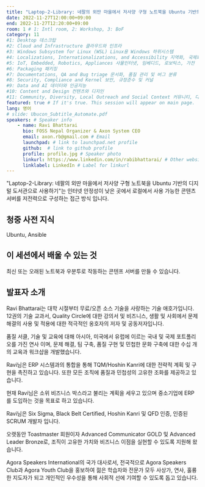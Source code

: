 ```yaml
---
title: "Laptop-2-Library: 네팔의 외딴 마을에서 저사양 구형 노트북을 Ubuntu 기반의 디지털 도서관으로 사용하기"
date: 2022-11-27T12:00:00+09:00
end: 2022-11-27T12:20:00+09:00
room: 1 # 1: Intl room, 2: Workshop, 3: BoF
category: 11
#1: Desktop 데스크탑
#2: Cloud and Infrastructure 클라우드와 인프라
#3: Windows Subsystem for Linux (WSL) Linux용 Windows 하위시스템
#4: Localizations, Internationalizations, and Accessibility 지역화, 국제화 및 접근성
#5: IoT, Embedded, Robotics, Appliances 사물인터넷, 임베디드, 로보틱스, 가전
#6: Packaging 패키징
#7: Documentations, QA and Bug triage 문서화, 품질 관리 및 버그 분류
#8: Security, Compliance and Kernel 보안, 규정준수 및 커널
#9: Data and AI 데이터와 인공지능
#10: Content and Design 컨텐츠와 디지인
#11: Community, Diversity, Local Outreach and Social Context 커뮤니티, 다양성, 지역 사회 협력과 사회적 관점
featured: true # If it's true. This session will appear on main page.
lang: 영어
# slide: Ubucon_Subtitle_Automate.pdf
speakers: # Speaker info
    - name: Ravi Bhattarai
      bio: FOSS Nepal Organizer & Axon System CEO
      email: axon.rb@gmail.com # Email
      launchpad: # link to launchpad.net profile
      github:  # link to github profile
      profile: profile.jpg # Speaker photo
      linkurl: https://www.linkedin.com/in/rabibhattarai/ # Other website link url
      linklabel: LinkedIn # Label for linkurl
---
```


"Laptop-2-Library: 네팔의 외딴 마을에서 저사양 구형 노트북을 Ubuntu 기반의 디지털 도서관으로 사용하기"는 인터넷 안정성이 낮은 곳에서 로컬에서 사용 가능한 콘텐츠 서버를 저전력으로 구성하는 접근 방식 입니다.
## 청중 사전 지식
Ubuntu, Ansible

## 이 세션에서 배울 수 있는 것
최신 또는 오래된 노트북과 우분투로 작동하는 콘텐프 서버를 만들 수 있습니다.

## 발표자 소개
Ravi Bhattarai는 대학 시절부터 무료/오픈 소스 기술을 사랑하는 기술 애호가입니다. 12권의 기술 교과서, Quality Circle에 대한 강의서 및 비즈니스, 생활 및 사회에서 문제 해결의 사용 및 적용에 대한 적극적인 옹호자의 저자 및 공동저자입니다.

품질 서클, 기술 및 교육에 대해 아시아, 미국에서 유럽에 이르는 국내 및 국제 포트폴리오를 가진 연사 이며, 문제 해결, 팀 구축, 품질 구현 및 민첩한 문화 구축에 대한 수십 개의 교육과 워크샵을 개발했습니다.

Ravi님은 ERP 시스템과의 통합을 통해 TQM/Hoshin Kanri에 대한 전략적 계획 및 구현을 촉진하고 있습니다. 또한 모든 조직에 품질과 민첩성의 고유한 조화를 제공하고 있습니다.

현재 Ravi님은 소위 비즈니스 박스라고 불리는 계획을 세우고 있으며 중소기업에 ERP를 도입하는 것을 목표로 하고 있습니다.

Ravi님은 Six Sigma, Black Belt Certified, Hoshin Kanri 및 QFD 인증, 인증된 SCRUM 개발자 입니다.

오랫동안 Toastmaster 회원이자 Advanced Communicator GOLD 및 Advanced Leader Bronze로, 조직이 고유한 가치와 비즈니스 이점을 실현할 수 있도록 지원해 왔습니다.

Agora Speakers International의 국가 대사로서, 전국적으로 Agora Speakers Club과 Agora Youth Club을 홍보하여 젊은 학습자와 전문가 모두 사상가, 연사, 훌륭한 지도자가 되고 개인적인 우수성을 통해 사회적 선에 기여할 수 있도록 돕고 있습니다.